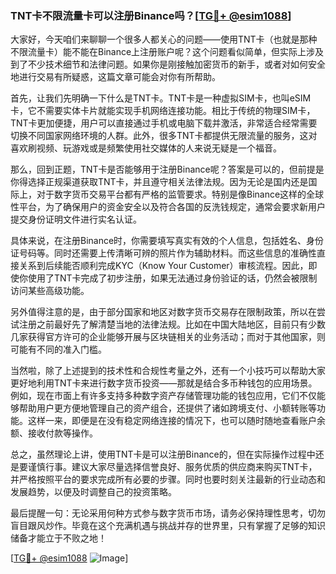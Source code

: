 ### TNT卡不限流量卡可以注册Binance吗？[[TG💪+ @esim1088](https://t.me/s/esim1088)]

大家好，今天咱们来聊聊一个很多人都关心的问题——使用TNT卡（也就是那种不限流量卡）能不能在Binance上注册账户呢？这个问题看似简单，但实际上涉及到了不少技术细节和法律问题。如果你是刚接触加密货币的新手，或者对如何安全地进行交易有所疑惑，这篇文章可能会对你有所帮助。

首先，让我们先明确一下什么是TNT卡。TNT卡是一种虚拟SIM卡，也叫eSIM卡，它不需要实体卡片就能实现手机网络连接功能。相比于传统的物理SIM卡，TNT卡更加便捷，用户可以直接通过手机或电脑下载并激活，非常适合经常需要切换不同国家网络环境的人群。此外，很多TNT卡都提供无限流量的服务，这对喜欢刷视频、玩游戏或是频繁使用社交媒体的人来说无疑是一个福音。

那么，回到正题，TNT卡是否能够用于注册Binance呢？答案是可以的，但前提是你得选择正规渠道获取TNT卡，并且遵守相关法律法规。因为无论是国内还是国际上，对于数字货币交易平台都有严格的监管要求。特别是像Binance这样的全球性平台，为了确保用户的资金安全以及符合各国的反洗钱规定，通常会要求新用户提交身份证明文件进行实名认证。

具体来说，在注册Binance时，你需要填写真实有效的个人信息，包括姓名、身份证号码等。同时还需要上传清晰可辨的照片作为辅助材料。而这些信息的准确性直接关系到后续能否顺利完成KYC（Know Your Customer）审核流程。因此，即使你使用了TNT卡完成了初步注册，如果无法通过身份验证的话，仍然会被限制访问某些高级功能。

另外值得注意的是，由于部分国家和地区对数字货币交易存在限制政策，所以在尝试注册之前最好先了解清楚当地的法律法规。比如在中国大陆地区，目前只有少数几家获得官方许可的企业能够开展与区块链相关的业务活动；而对于其他国家，则可能有不同的准入门槛。

当然啦，除了上述提到的技术性和合规性考量之外，还有一个小技巧可以帮助大家更好地利用TNT卡来进行数字货币投资——那就是结合多币种钱包的应用场景。例如，现在市面上有许多支持多种数字资产存储管理功能的钱包应用，它们不仅能够帮助用户更方便地管理自己的资产组合，还提供了诸如跨境支付、小额转账等功能。这样一来，即便是在没有稳定网络连接的情况下，也可以随时随地查看账户余额、接收付款等操作。

总之，虽然理论上讲，使用TNT卡是可以注册Binance的，但在实际操作过程中还是要谨慎行事。建议大家尽量选择信誉良好、服务优质的供应商来购买TNT卡，并严格按照平台的要求完成所有必要的步骤。同时也要时刻关注最新的行业动态和发展趋势，以便及时调整自己的投资策略。

最后提醒一句：无论采用何种方式参与数字货币市场，请务必保持理性思考，切勿盲目跟风炒作。毕竟在这个充满机遇与挑战并存的世界里，只有掌握了足够的知识储备才能立于不败之地！

[[TG💪+ @esim1088](https://t.me/s/esim1088) ![Image](https://i.postimg.cc/4NQfJmqS/Snipaste-2025-05-13-00-14-12.png)]